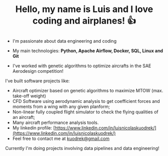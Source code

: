 
<h1><p  align="center"> Hello, my name is Luis and I love coding and airplanes! 👍</p></h1>

- I'm passionate about data engineering and coding

- My main technologies: **Python, Apache Airflow, Docker, SQL, Linux and Git**

- I've worked with genetic algorithms to optimize aircrafts in the SAE Aerodesign competition!

I've built software projects like:

- Aircraft optimizer based on genetic algorithms to maximize MTOW (max. take-off weight)
 -  CFD Software using aerodynamic analysis to get coefficient forces and moments from a wing with any given planform;
 - Non-linear fully coupled flight simulator to check the flying qualities of an aircraft;
 - Many aircraft performance analysis tools.
 - My linkedin profile:  [https://www.linkedin.com/in/luisnicolaskuodrek/](https://www.linkedin.com/in/luisnicolaskuodrek/)
 - Feel free to contact me at kuodrek@gmail.com

Currently I'm doing projects involving data pipelines and data engineering!

